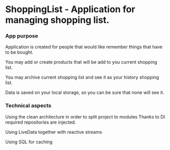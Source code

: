# ShoppingList - Application for managing shopping list.

### App purpose

Application is created for people that would like remember things that have to be bought.

You may add or create products that will be add to you current shopping list.

You may archive current shopping list and see it as your history shopping list.

Data is saved on your local storage, so you can be sure that none will see it.

### Technical aspects

Using the clean architecture in order to split project to modules
Thanks to DI required repositories are injected.

Using LiveData together with reactive streams

Using SQL for caching



